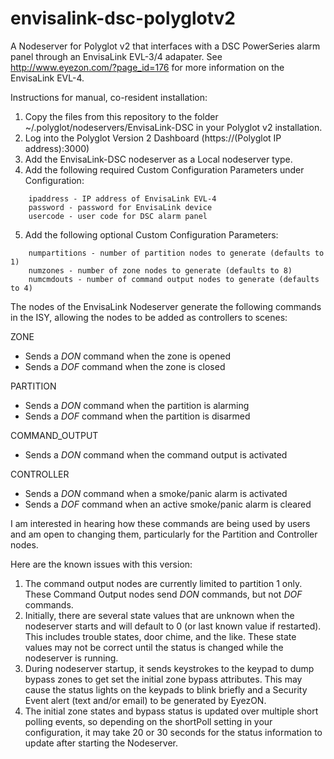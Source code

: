 # envisalink-dsc-polyglotv2
A Nodeserver for Polyglot v2 that interfaces with a DSC PowerSeries alarm panel through an EnvisaLink EVL-3/4 adapater. See http://www.eyezon.com/?page_id=176 for more information on the EnvisaLink EVL-4.

Instructions for manual, co-resident installation:

1. Copy the files from this repository to the folder ~/.polyglot/nodeservers/EnvisaLink-DSC in your Polyglot v2 installation.
2. Log into the Polyglot Version 2 Dashboard (https://(Polyglot IP address):3000)
3. Add the EnvisaLink-DSC nodeserver as a Local nodeserver type.
4. Add the following required Custom Configuration Parameters under Configuration:
```
    ipaddress - IP address of EnvisaLink EVL-4
    password - password for EnvisaLink device
    usercode - user code for DSC alarm panel
```
5. Add the following optional Custom Configuration Parameters:
```
    numpartitions - number of partition nodes to generate (defaults to 1)
    numzones - number of zone nodes to generate (defaults to 8)
    numcmdouts - number of command output nodes to generate (defaults to 4)
```
The nodes of the EnvisaLink Nodeserver generate the following commands in the ISY, allowing the nodes to be added as controllers to scenes:

ZONE
- Sends a *DON* command when the zone is opened
- Sends a *DOF* command when the zone is closed

PARTITION
- Sends a *DON* command when the partition is alarming
- Sends a *DOF* command when the partition is disarmed

COMMAND_OUTPUT
- Sends a *DON* command when the command output is activated

CONTROLLER
- Sends a *DON* command when a smoke/panic alarm is activated
- Sends a *DOF* command when an active smoke/panic alarm is cleared

I am interested in hearing how these commands are being used by users and am open to changing them, particularly for the Partition and Controller nodes.

Here are the known issues with this version:

1. The command output nodes are currently limited to partition 1 only. These Command Output nodes send *DON* commands, but not *DOF* commands.
2. Initially, there are several state values that are unknown when the nodeserver starts and will default to 0 (or last known value if restarted). This includes trouble states, door chime, and the like. These state values may not be correct until the status is changed while the nodeserver is running.
3. During nodeserver startup, it sends keystrokes to the keypad to dump bypass zones to get set the initial zone bypass attributes. This may cause the status lights on the keypads to blink briefly and a Security Event alert (text and/or email) to be generated by EyezON.
4. The initial zone states and bypass status is updated over multiple short polling events, so depending on the shortPoll setting in your configuration, it may take 20 or 30 seconds for the status information to update after starting the Nodeserver.
